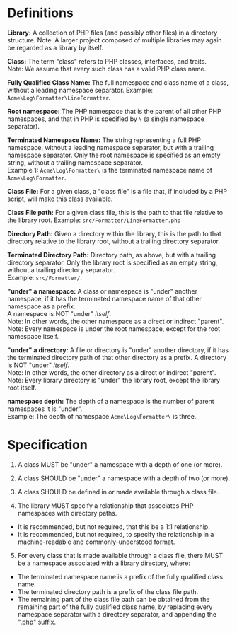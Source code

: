 Definitions
===========

**Library:** A collection of PHP files (and possibly other files) in a directory structure. 
Note: A larger project composed of multiple libraries may again be regarded as a library by itself.

**Class:** The term "class" refers to PHP classes, interfaces, and traits.  
Note: We assume that every such class has a valid PHP class name.

**Fully Qualified Class Name:** The full namespace and class name of a class, without a leading namespace separator.
Example: `Acme\Log\Formatter\LineFormatter`.

**Root namespace:** The PHP namespace that is the parent of all other PHP namespaces, and that in PHP is specified by `\` (a single namespace separator).

**Terminated Namespace Name:** The string representing a full PHP namespace, without a leading namespace separator, but with a trailing namespace separator. Only the root namespace is specified as an empty string, without a trailing namespace separator.  
Example 1: `Acme\Log\Formatter\` is the terminated namespace name of `Acme\Log\Formatter`.

**Class File:** For a given class, a "class file" is a file that, if included by a PHP script, will make this class available.

**Class File path:** For a given class file, this is the path to that file relative to the library root.
Example: `src/Formatter/LineFormatter.php`

**Directory Path:** Given a directory within the library, this is the path to that directory relative to the library root, without a trailing directory separator.

**Terminated Directory Path:** Directory path, as above, but with a trailing directory separator. Only the library root is specified as an empty string, without a trailing directory separator.  
Example: `src/Formatter/`.

**"under" a namespace:** A class or namespace is "under" another namespace, if it has the terminated namespace name of that other namespace as a prefix.  
A namespace is NOT "under" _itself_.  
Note: In other words, the other namespace as a direct or indirect "parent".  
Note: Every namespace is under the root namespace, except for the root namespace itself.

**"under" a directory:** A file or directory is "under" another directory, if it has the terminated directory path of that other directory as a prefix.
A directory is NOT "under" _itself_.  
Note: In other words, the other directory as a direct or indirect "parent".  
Note: Every library directory is "under" the library root, except the library root itself.

**namespace depth:** The depth of a namespace is the number of parent namespaces it is "under".  
Example: The depth of namespace `Acme\Log\Formatter\` is three.


Specification
=============

1. A class MUST be "under" a namespace with a depth of one (or more).

2. A class SHOULD be "under" a namespace with a depth of two (or more).

3. A class SHOULD be defined in or made available through a class file.

4. The library MUST specify a relationship that associates PHP namespaces with directory paths.
  * It is recommended, but not required, that this be a 1:1 relationship.
  * It is recommended, but not required, to specify the relationship in a machine-readable and commonly-understood format.

5. For every class that is made available through a class file, there MUST be a namespace associated with a library directory, where:
  * The terminated namespace name is a prefix of the fully qualified class name.
  * The terminated directory path is a prefix of the class file path.
  * The remaining part of the class file path can be obtained from the remaining part of the fully qualified class name, by replacing every namespace separator with a directory separator, and appending the ".php" suffix.

